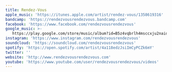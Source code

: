 ```yaml
---
title: Rendez-Vous
apple_music: 'https://itunes.apple.com/artist/rendez-vous/1358619316'
bandcamp: 'https://rendezvousrendezvous.bandcamp.com'
facebook: 'https://www.facebook.com/rendezvousrendezvous'
google_music: >-
   https://play.google.com/store/music/album?id=B5z4vqbrlh4msccxju2naidmeci&tid=song-Tr76jhkekpxr7tjvq25mfnfipr4
instagram: 'https://www.instagram.com/rendezvousrendezvous'
soundcloud: 'https://soundcloud.com/rendezvousrendezvous'
spotify: 'https://open.spotify.com/artist/4a118edzJsiImCyPCZk6mY'
twitter: ''
website: 'http://www.rendezvousrendezvous.com'
youtube: 'https://www.youtube.com/user/rendezvousrendezvous/videos'
---
```

